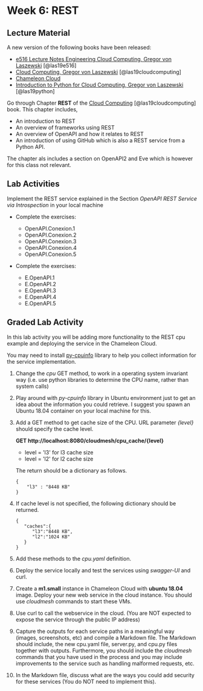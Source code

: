 # Week 6: REST


## Lecture Material 

A new version of the following books have been released:

* [e516 Lecture Notes Engineering Cloud Computing, Gregor von Laszewski](https://laszewski.github.io/book/e516/) [@las19e516]
* [Cloud Computing, Gregor von Laszewski](https://laszewski.github.io/book/cloud/) [@las19cloudcomputing]
* [Chameleon Cloud](https://laszewski.github.io/book/chameleon/)
* [Introduction to Python for Cloud Computing, Gregor von Laszewski](https://laszewski.github.io/book/python/) [@las19python]

Go through Chapter **REST** of the 
[Cloud Computing](https://laszewski.github.io/book/cloud/)
[@las19cloudcomputing] book. This chapter includes,

* An introduction to REST
* An overview of frameworks using REST
* An overview of OpenAPI and how it relates to REST
* An introduction of using GitHub which is also a REST service from a
  Python API.

The chapter als includes a section on OpenAPI2 and Eve which is however
for this class not relevant.

## Lab Activities 

Implement the REST service explained in the Section 
*OpenAPI REST Service via Introspection* in your local machine

* Complete the exercises:

    * OpenAPI.Conexion.1
    * OpenAPI.Conexion.2
    * OpenAPI.Conexion.3
    * OpenAPI.Conexion.4
    * OpenAPI.Conexion.5 

* Complete the exercises:

    * E.OpenAPI.1
    * E.OpenAPI.2
    * E.OpenAPI.3
    * E.OpenAPI.4
    * E.OpenAPI.5 

## Graded Lab Activity

In this lab activity you will be adding more functionality to the REST
cpu example and deploying the service in the Chameleon Cloud.

You may need to install 
[py-cpuinfo](https://pypi.org/project/py-cpuinfo/0.2.3/) 
library to help you collect information for the service implementation. 

1. Change the *cpu* GET method, to work in a operating system invariant way
   (i.e. use python libraries to determine the CPU name, rather than system calls) 
   
1. Play around with *py-cpuinfo* library in Ubuntu environment just to get an 
    idea about the information you could retrieve. I suggest you spawn an Ubuntu 
    18.04 container on your local machine for this. 

1. Add a GET method to get cache size of the CPU. URL parameter *{level}* should 
  specify the cache level.        
  
    **GET http://localhost:8080/cloudmesh/cpu_cache/{level}**
  
    * level = 'l3' for l3 cache size
    * level = 'l2' for l2 cache size
   
   The return should be a dictionary as follows. 
   
   ```
   { 
       "l3" : "8448 KB"    
   } 
    ```
   
2. If cache level is not specified, the following dictionary should be returned. 
  
    ```
    { 
       "caches":{ 
          "l3":"8448 KB",
          "l2":"1024 KB"
       }
    } 
    ```
 
 3. Add these methods to the *cpu.yaml* definition. 
 
 4. Deploy the service locally and test the services using *swagger-UI*
    and curl.
 
 5. Create a **m1.small** instance in Chameleon Cloud with **ubuntu
    18.04** image. Deploy your new web service in the cloud instance.  You 
    should use *cloudmesh* commands to start these VMs. 
    
 6. Use curl to call the webservice in the cloud. (You are NOT expected to 
    expose the service through the public IP address)
    
 7. Capture the outputs for each service paths in a meaningful way
    (images, screenshots, etc) and compile a Markdown file. The Markdown
    should include, the new cpu.yaml file, server.py, and cpu.py files
    together with outputs. Furthermore, you should include the *cloudmesh* 
    commands that you have used in the process and you may include improvements 
    to the service such as handling malformed requests, etc.
 
 8. In the Markdown file, discuss what are the ways you could add
    security for these services (You do NOT need to implement this).
